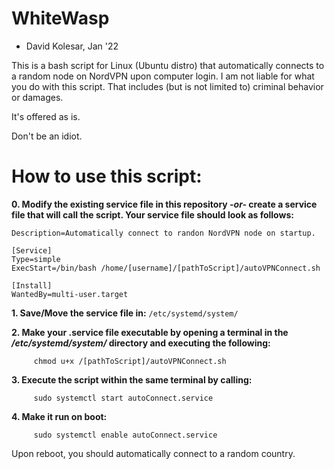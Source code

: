 # WhiteWasp
- David Kolesar, Jan '22

This is a bash script for Linux (Ubuntu distro) that automatically connects to a random node on NordVPN upon computer login. 
I am not liable for what you do with this script. That includes (but is not limited to) criminal behavior or damages. 

It's offered as is.   

Don't be an idiot. 


# How to use this script:

**0. Modify the existing service file in this repository *-or-* create a service file that will call the script. Your service file should look as follows:**

```[Unit]
Description=Automatically connect to randon NordVPN node on startup.

[Service]
Type=simple
ExecStart=/bin/bash /home/[username]/[pathToScript]/autoVPNConnect.sh

[Install]
WantedBy=multi-user.target  
```
**1. Save/Move the service file in:** 
```/etc/systemd/system/```

**2. Make your .service file executable by opening a terminal in the */etc/systemd/system/* directory and executing the following:**
```
     chmod u+x /[pathToScript]/autoVPNConnect.sh
```
**3. Execute the script within the same terminal by calling:**
```
     sudo systemctl start autoConnect.service
```
**4. Make it run on boot:**
```
     sudo systemctl enable autoConnect.service
```

Upon reboot, you should automatically connect to a random country. 
